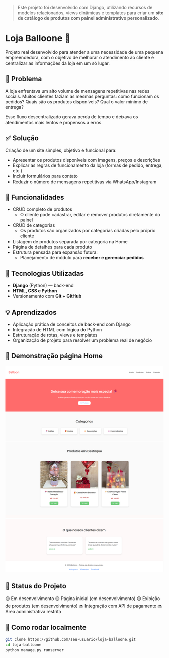 > Este projeto foi desenvolvido com Django, utilizando recursos de modelos relacionados, views dinâmicas e templates para criar um **site de catálogo de produtos com painel administrativo personalizado**.

# Loja Balloone 🎈

Projeto real desenvolvido para atender a uma necessidade de uma pequena empreendedora, com o objetivo de melhorar o atendimento ao cliente e centralizar as informações da loja em um só lugar.

## 🚩 Problema

A loja enfrentava um alto volume de mensagens repetitivas nas redes sociais. Muitos clientes faziam as mesmas perguntas: como funcionam os pedidos? Quais são os produtos disponíveis? Qual o valor mínimo de entrega?

Esse fluxo descentralizado gerava perda de tempo e deixava os atendimentos mais lentos e propensos a erros.

## ✅ Solução

Criação de um site simples, objetivo e funcional para:

- Apresentar os produtos disponíveis com imagens, preços e descrições
- Explicar as regras de funcionamento da loja (formas de pedido, entrega, etc.)
- Incluir formulários para contato
- Reduzir o número de mensagens repetitivas via WhatsApp/Instagram

## 🔧 Funcionalidades

- CRUD completo de produtos
  - O cliente pode cadastrar, editar e remover produtos diretamente do painel
- CRUD de categorias
  - Os produtos são organizados por categorias criadas pelo próprio cliente
- Listagem de produtos separada por categoria na Home
- Página de detalhes para cada produto
- Estrutura pensada para expansão futura:
  - Planejamento de módulo para **receber e gerenciar pedidos**

## 🧠 Tecnologias Utilizadas

- **Django** (Python) — back-end
- **HTML, CSS e Python**
- Versionamento com **Git + GitHub**

## 💡 Aprendizados

- Aplicação prática de conceitos de back-end com Django
- Integração de HTML com lógica do Python
- Estruturação de rotas, views e templates
- Organização de projeto para resolver um problema real de negócio

## 📸 Demonstração página Home

![print](presente/static/presente/img/home.png)
![print](presente/static/presente/img/produtos_destaque.jpg)
![print](presente/static/presente/img/depoimentos.png)

## 📌 Status do Projeto

🟡 Em desenvolvimento
🟡 Página inicial (em desenvolvimento)
🟡 Exibição de produtos (em desenvolvimento)
🔜 Integração com API de pagamento
🔜 Área administrativa restrita

## 📁 Como rodar localmente

```bash
git clone https://github.com/seu-usuario/loja-balloone.git
cd loja-balloone
python manage.py runserver
